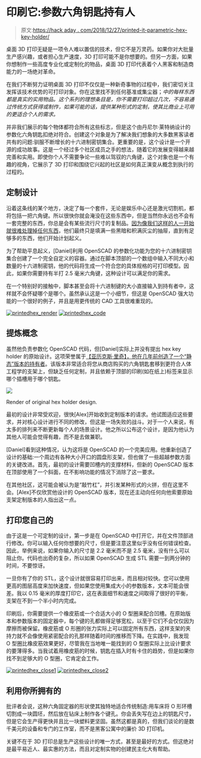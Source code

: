 # 印刷它:参数六角钥匙持有人

> 原文:[https://hack aday . com/2018/12/27/printed-it-parametric-hex-key-holder/](https://hackaday.com/2018/12/27/printed-it-parametric-hex-key-holder/)

桌面 3D 打印无疑是一项令人难以置信的技术，但它不是万灵药。如果你对大批量生产感兴趣，或者担心生产速度，3D 打印可能不是你想要的。但另一方面，如果你想制作一些高度专业化或定制化的物品，桌面 3D 打印代表着个人黑客和制造商能力的一场绝对革命。

在我们不断努力证明桌面 3D 打印不仅仅是一种新奇事物的过程中，我们密切关注发挥该技术优势的可打印对象。你在这里找不到任何基准或集尘器；*中的每样东西都是真实的实用物品。这个系列的理想条目是，你不需要打印超过几次，不容易通过传统方式获得或制作，如果可能的话，提供某种形式的定制，使其比商业上可用的更适合个人的需求。*

并非我们展示的每个物体都符合所有这些标志，但是这个由丹尼尔·莱特纳设计的参数化六角钥匙扣绝对符合。创建这个对象是为了解决我们想象的大多数黑客读者共有的问题:驯服不断增长的十六进制密钥集合。更重要的是，这个设计是一个开源的成功故事。这是一个经过多个社区成员之手的想法，随着它的发展变得越来越完善和实用。即使你个人不需要争论一些难以驾驭的六角键，这个对象也是一个有趣的视角，它展示了 3D 打印和围绕它兴起的社区是如何真正演变从概念到执行的过程的。

## 定制设计

沿着这条线的某个地方，决定了每一个套件，无论是娱乐中心还是激光切割机，都将包括一把六角键。所以很快你就会淹没在这些东西中，但是当然你永远也不会有一套完整的东西，你总是会有某些流行尺寸的复制品。[因为像我们这样的人一开始就很难处理掉任何东西](https://hackaday.com/2017/11/10/the-clutter-manifesto/)，他们最终只是填满一些黑暗和积满灰尘的抽屉，直到有足够多的东西，他们开始计划起义。

为了帮助平息起义，[Daniel]利用 OpenSCAD 的参数化功能为您的十六进制密钥集合创建了一个完全自定义的容器。通过在脚本顶部的一个数组中输入不同大小和数量的十六进制密钥，他的代码将生成一个符合您的具体规格的可打印模型。因此，如果你需要持有半打 2.5 毫米六角键，这种设计可以满足你的需求。

在一个特别好的接触中，脚本甚至会将十六进制键的大小直接输入到持有者中，这样就不会怀疑哪个是哪个。虽然承认这是一个小细节，但这是 OpenSCAD 强大功能的一个很好的例子，并且是用更传统的 CAD 工具很难重现的。

 [![printedhex_render](../Images/0caf30553b78b531a2bba610273a6925.png "printedhex_render")](https://hackaday.com/2018/12/27/printed-it-parametric-hex-key-holder/printedhex_render/)  [![printedhex_code](../Images/496e1112749d2a4e8de2b5e60c1eabb9.png "printedhex_code")](https://hackaday.com/2018/12/27/printed-it-parametric-hex-key-holder/printedhex_code/) 

## 提炼概念

虽然他负责参数化 OpenSCAD 代码，但[Daniel]实际上并没有提出 hex key holder 的原始设计。这项荣誉属于[【亚历克斯·里奇】，他在几年前创造了一个“静态”版本的持有者](https://hackaday.io/project/12379-improved-allen-wrench-hex-key-holder)。该版本非常适合将您从商店购买的六角钥匙套移到更符合人体工程学的支架上，但缺乏任何定制，并且依赖于顶部的印刷(如在纸上)标签来显示哪个插槽用于哪个钥匙。

[![](../Images/cccdef726c4cf7ce276f136b8fa4aa44.png)](https://hackaday.com/wp-content/uploads/2018/11/printedhex_original.jpg)

Render of original hex holder design.

最初的设计非常受欢迎，很快[Alex]开始收到定制版本的请求。他试图适应这些要求，并对核心设计进行不同的修改，但这是一场失败的战斗。对于一个人来说，有太多的排列来不断更新每个人的场景设计。他之所以公布这个设计，是因为他认为其他人可能会觉得有趣，而不是去做兼职。

[Daniel]看到这种情况，认为这将是 OpenSCAD 的一个完美应用。他重新创造了设计的基础:一个周边有各种大小开口的圆盘形支架，但也做了一些超越参数方面的关键改进。首先，最初的设计需要凹槽内的支撑材料，但新的 OpenSCAD 版本在顶部使用了一个斜面，在不影响功能的情况下消除了这一要求。

在其他社区，这可能会被认为是“敲竹杠”，并引发某种形式的火拼，但在这里不会。[Alex]不仅欣赏他设计的 OpenSCAD 版本，现在还主动向任何向他索要原始支架定制版本的人指出这一点。

## 打印您自己的

由于这是一个可定制的设计，第一步是在 OpenSCAD 中打开它，并在文件顶部进行修改。你可以输入任何你想要的尺寸，但是要注意这里似乎没有任何错误检查。因此，举例来说，如果你输入的尺寸是 2.2 毫米而不是 2.5 毫米，没有什么可以阻止你。代码也出奇的复杂，所以如果 OpenSCAD 生成 STL 需要一到两分钟的时间，不要惊讶。

一旦你有了你的 STL，这个设计就很容易打印出来，而且相对较快。您可以使用更高的图层高度来加快速度，但如果您使用集成大小的参数版本，文本可能会很差。我以 0.15 毫米的厚度打印它，这在表面细节和速度之间取得了很好的平衡，支架在不到一个半小时内完成。

印刷后，你需要提供一个橡皮筋或一个合适大小的 O 型圈来配合凹槽。在原始版本和参数版本的固定器中，每个键的孔都做得足够宽松，以至于它们不会仅仅因为摩擦而被保留。橡皮筋或 O 形圈的张力实际上可以固定所有东西，这样支架的夹持力就不会像使用紧密配合的孔那样随着时间的推移而下降。在实践中，我发现 O 型圈比橡皮筋效果更好，尽管我在当地唯一能找到的 O 型圈实际上比设计要求的要薄得多。当我试着用橡皮筋的时候，钥匙在插入时有卡住的趋势，但是如果你找不到足够大的 O 型圈，它肯定会工作。

 [![printedhex_close1](../Images/61a0e9938356188d4bfeb6adba7bcd1a.png "printedhex_close1")](https://hackaday.com/2018/12/27/printed-it-parametric-hex-key-holder/printedhex_close1/)  [![printedhex_close2](../Images/841eb6ee21291812b1ec3e5b96976ffc.png "printedhex_close2")](https://hackaday.com/2018/12/27/printed-it-parametric-hex-key-holder/printedhex_close2/) 

## 利用你所拥有的

批评者会说，这种六角固定器的形状使其独特地适合传统制造:用车床将 O 形环槽切割成一块圆坯，然后放在钻床上制作各个键孔。你会丢失写在边上的钥匙尺寸，但是它会生产得更快并且比一块塑料更坚固。虽然这都是真的，但我们谈论的是数千美元的设备和专门的工作室，而不是黑客公寓中的廉价 3D 打印机。

关键不在于 3D 打印总是生产这些设计的唯一方式，甚至是最好的方式。但这绝对是最平易近人、最实惠的方法，而且对定制实物的创建民主化大有帮助。